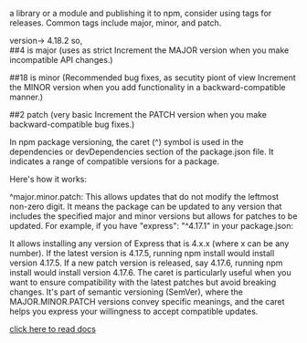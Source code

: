 a library or a module and publishing it to npm, consider using tags for releases.
 Common tags include major, minor, and patch. 

 version-> 4.18.2
 so,  
##4 is major (uses as strict Increment the MAJOR version when you make incompatible API changes.)  
 
##18 is minor (Recommended bug fixes, as secutity piont of view Increment the MINOR version when you add functionality in a backward-compatible manner.)  

##2 patch (very basic Increment the PATCH version when you make backward-compatible bug fixes.)






In npm package versioning, the caret (^) symbol is used in the dependencies or devDependencies section of the package.json file. It indicates a range of compatible versions for a package.

Here's how it works:

^major.minor.patch: This allows updates that do not modify the leftmost non-zero digit. It means the package can be updated to any version that includes the specified major and minor versions but allows for patches to be updated.
For example, if you have "express": "^4.17.1" in your package.json:

It allows installing any version of Express that is 4.x.x (where x can be any number).
If the latest version is 4.17.5, running npm install would install version 4.17.5.
If a new patch version is released, say 4.17.6, running npm install would install version 4.17.6.
The caret is particularly useful when you want to ensure compatibility with the latest patches but avoid breaking changes. It's part of semantic versioning (SemVer), where the MAJOR.MINOR.PATCH versions convey specific meanings, and the caret helps you express your willingness to accept compatible updates.


 [click here to read docs](https://docs.npmjs.com/cli/v8/configuring-npm/package-json#dependencies)